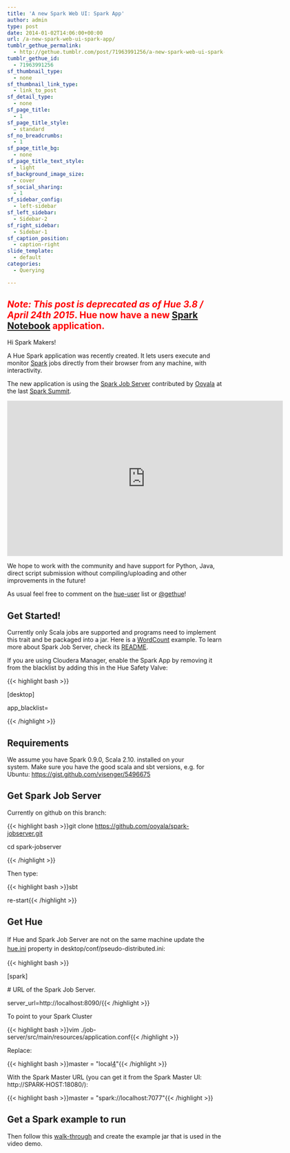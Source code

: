 ```yaml
---
title: 'A new Spark Web UI: Spark App'
author: admin
type: post
date: 2014-01-02T14:06:00+00:00
url: /a-new-spark-web-ui-spark-app/
tumblr_gethue_permalink:
  - http://gethue.tumblr.com/post/71963991256/a-new-spark-web-ui-spark-app
tumblr_gethue_id:
  - 71963991256
sf_thumbnail_type:
  - none
sf_thumbnail_link_type:
  - link_to_post
sf_detail_type:
  - none
sf_page_title:
  - 1
sf_page_title_style:
  - standard
sf_no_breadcrumbs:
  - 1
sf_page_title_bg:
  - none
sf_page_title_text_style:
  - light
sf_background_image_size:
  - cover
sf_social_sharing:
  - 1
sf_sidebar_config:
  - left-sidebar
sf_left_sidebar:
  - Sidebar-2
sf_right_sidebar:
  - Sidebar-1
sf_caption_position:
  - caption-right
slide_template:
  - default
categories:
  - Querying

---
```

## <span style="color: #ff0000;"><em>Note:</em> <em>This post is deprecated as of Hue 3.8 / April 24th 2015</em>. Hue now have a new <a href="https://gethue.com/new-notebook-application-for-spark-sql/" target="_blank" rel="noopener noreferrer">Spark Notebook</a> application.</span>

Hi Spark Makers!

A Hue Spark application was recently created. It lets users execute and monitor [Spark][1] jobs directly from their browser from any machine, with interactivity.

The new application is using the [Spark Job Server][2] contributed by [Ooyala][3] at the last [Spark Summit][4].

<iframe src="https://player.vimeo.com/video/83192197?dnt=1&app_id=122963" width="640" height="360" frameborder="0" title="Hadoop Tutorial - The new Spark Igniter in Hue" allow="autoplay; fullscreen" allowfullscreen></iframe>

We hope to work with the community and have support for Python, Java, direct script submission without compiling/uploading and other improvements in the future!

As usual feel free to comment on the [hue-user][5] list or [@gethue][6]!

## Get Started!

Currently only Scala jobs are supported and programs need to implement this trait and be packaged into a jar. Here is a [WordCount][7] example. To learn more about Spark Job Server, check its [README][2].

If you are using Cloudera Manager, enable the Spark App by removing it from the blacklist by adding this in the Hue Safety Valve:

{{< highlight bash >}}

[desktop]

app_blacklist=

{{< /highlight >}}

## Requirements

We assume you have Spark 0.9.0, Scala 2.10. installed on your system. Make sure you have the good scala and sbt versions, e.g. for Ubuntu: <https://gist.github.com/visenger/5496675>

## Get Spark Job Server

Currently on github on this branch:

{{< highlight bash >}}git clone https://github.com/ooyala/spark-jobserver.git

cd spark-jobserver

{{< /highlight >}}

Then type:

{{< highlight bash >}}sbt

re-start{{< /highlight >}}

## Get Hue

<span style="line-height: 1.5em;">If Hue and Spark Job Server are not on the same machine update the </span><a style="line-height: 1.5em;" href="https://github.com/cloudera/hue/blob/master/desktop/conf.dist/hue.ini">hue.ini</a> <span style="line-height: 1.5em;">property in desktop/conf/pseudo-distributed.ini:</span>

{{< highlight bash >}}

[spark]

\# URL of the Spark Job Server.

server_url=http://localhost:8090/{{< /highlight >}}

To point to your Spark Cluster

{{< highlight bash >}}vim ./job-server/src/main/resources/application.conf{{< /highlight >}}

Replace:

{{< highlight bash >}}master = "local[4]"{{< /highlight >}}

With the Spark Master URL (you can get it from the Spark Master UI: http://SPARK-HOST:18080/):

{{< highlight bash >}}master = "spark://localhost:7077"{{< /highlight >}}

## Get a Spark example to run

Then follow this [walk-through][8] and create the example jar that is used in the video demo.

 [1]: http://spark.incubator.apache.org/
 [2]: https://github.com/ooyala/spark-jobserver
 [3]: http://www.ooyala.com/
 [4]: http://spark-summit.org/talk/chan-the-spark-job-server/
 [5]: http://groups.google.com/a/cloudera.org/group/hue-user
 [6]: https://twitter.com/gethue
 [7]: https://github.com/ooyala/spark-jobserver/blob/master/job-server-tests/src/spark.jobserver/WordCountExample.scala
 [8]: https://github.com/ooyala/spark-jobserver#wordcountexample-walk-through
